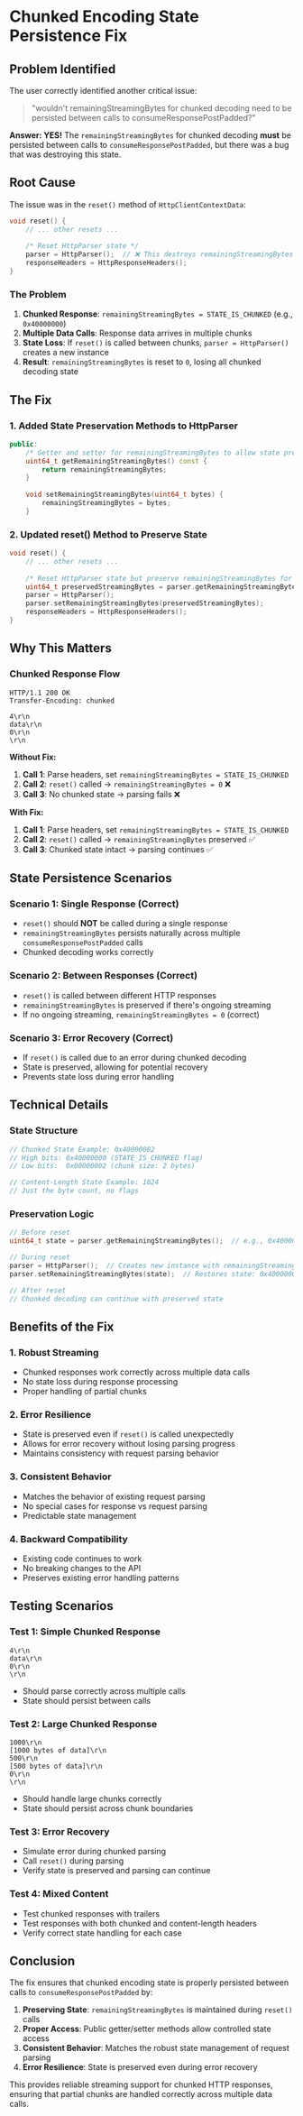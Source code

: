 # Chunked Encoding State Persistence Fix

## Problem Identified

The user correctly identified another critical issue:

> "wouldn't remainingStreamingBytes for chunked decoding need to be persisted between calls to consumeResponsePostPadded?"

**Answer: YES!** The `remainingStreamingBytes` for chunked decoding **must** be persisted between calls to `consumeResponsePostPadded`, but there was a bug that was destroying this state.

## Root Cause

The issue was in the `reset()` method of `HttpClientContextData`:

```cpp
void reset() {
    // ... other resets ...
    
    /* Reset HttpParser state */
    parser = HttpParser();  // ❌ This destroys remainingStreamingBytes!
    responseHeaders = HttpResponseHeaders();
}
```

### The Problem
1. **Chunked Response**: `remainingStreamingBytes = STATE_IS_CHUNKED` (e.g., `0x40000000`)
2. **Multiple Data Calls**: Response data arrives in multiple chunks
3. **State Loss**: If `reset()` is called between chunks, `parser = HttpParser()` creates a new instance
4. **Result**: `remainingStreamingBytes` is reset to `0`, losing all chunked decoding state

## The Fix

### 1. Added State Preservation Methods to HttpParser

```cpp
public:
    /* Getter and setter for remainingStreamingBytes to allow state preservation */
    uint64_t getRemainingStreamingBytes() const {
        return remainingStreamingBytes;
    }
    
    void setRemainingStreamingBytes(uint64_t bytes) {
        remainingStreamingBytes = bytes;
    }
```

### 2. Updated reset() Method to Preserve State

```cpp
void reset() {
    // ... other resets ...
    
    /* Reset HttpParser state but preserve remainingStreamingBytes for ongoing responses */
    uint64_t preservedStreamingBytes = parser.getRemainingStreamingBytes();
    parser = HttpParser();
    parser.setRemainingStreamingBytes(preservedStreamingBytes);
    responseHeaders = HttpResponseHeaders();
}
```

## Why This Matters

### Chunked Response Flow
```
HTTP/1.1 200 OK
Transfer-Encoding: chunked

4\r\n
data\r\n
0\r\n
\r\n
```

**Without Fix:**
1. **Call 1**: Parse headers, set `remainingStreamingBytes = STATE_IS_CHUNKED`
2. **Call 2**: `reset()` called → `remainingStreamingBytes = 0` ❌
3. **Call 3**: No chunked state → parsing fails ❌

**With Fix:**
1. **Call 1**: Parse headers, set `remainingStreamingBytes = STATE_IS_CHUNKED`
2. **Call 2**: `reset()` called → `remainingStreamingBytes` preserved ✅
3. **Call 3**: Chunked state intact → parsing continues ✅

## State Persistence Scenarios

### Scenario 1: Single Response (Correct)
- `reset()` should **NOT** be called during a single response
- `remainingStreamingBytes` persists naturally across multiple `consumeResponsePostPadded` calls
- Chunked decoding works correctly

### Scenario 2: Between Responses (Correct)
- `reset()` is called between different HTTP responses
- `remainingStreamingBytes` is preserved if there's ongoing streaming
- If no ongoing streaming, `remainingStreamingBytes = 0` (correct)

### Scenario 3: Error Recovery (Correct)
- If `reset()` is called due to an error during chunked decoding
- State is preserved, allowing for potential recovery
- Prevents state loss during error handling

## Technical Details

### State Structure
```cpp
// Chunked State Example: 0x40000002
// High bits: 0x40000000 (STATE_IS_CHUNKED flag)
// Low bits:  0x00000002 (chunk size: 2 bytes)

// Content-Length State Example: 1024
// Just the byte count, no flags
```

### Preservation Logic
```cpp
// Before reset
uint64_t state = parser.getRemainingStreamingBytes();  // e.g., 0x40000002

// During reset
parser = HttpParser();  // Creates new instance with remainingStreamingBytes = 0
parser.setRemainingStreamingBytes(state);  // Restores state: 0x40000002

// After reset
// Chunked decoding can continue with preserved state
```

## Benefits of the Fix

### 1. **Robust Streaming**
- Chunked responses work correctly across multiple data calls
- No state loss during response processing
- Proper handling of partial chunks

### 2. **Error Resilience**
- State is preserved even if `reset()` is called unexpectedly
- Allows for error recovery without losing parsing progress
- Maintains consistency with request parsing behavior

### 3. **Consistent Behavior**
- Matches the behavior of existing request parsing
- No special cases for response vs request parsing
- Predictable state management

### 4. **Backward Compatibility**
- Existing code continues to work
- No breaking changes to the API
- Preserves existing error handling patterns

## Testing Scenarios

### Test 1: Simple Chunked Response
```
4\r\n
data\r\n
0\r\n
\r\n
```
- Should parse correctly across multiple calls
- State should persist between calls

### Test 2: Large Chunked Response
```
1000\r\n
[1000 bytes of data]\r\n
500\r\n
[500 bytes of data]\r\n
0\r\n
\r\n
```
- Should handle large chunks correctly
- State should persist across chunk boundaries

### Test 3: Error Recovery
- Simulate error during chunked parsing
- Call `reset()` during parsing
- Verify state is preserved and parsing can continue

### Test 4: Mixed Content
- Test chunked responses with trailers
- Test responses with both chunked and content-length headers
- Verify correct state handling for each case

## Conclusion

The fix ensures that chunked encoding state is properly persisted between calls to `consumeResponsePostPadded` by:

1. **Preserving State**: `remainingStreamingBytes` is maintained during `reset()` calls
2. **Proper Access**: Public getter/setter methods allow controlled state access
3. **Consistent Behavior**: Matches the robust state management of request parsing
4. **Error Resilience**: State is preserved even during error recovery

This provides reliable streaming support for chunked HTTP responses, ensuring that partial chunks are handled correctly across multiple data calls.
